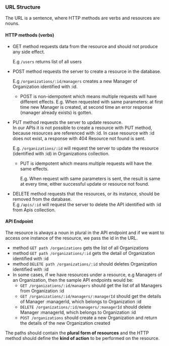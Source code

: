 ### URL Structure

The URL is a sentence, where HTTP methods are verbs and resources are nouns.

#### HTTP methods \(verbs\)

* GET method requests data from the resource and should not produce any side effect.

  E.g `/users` returns list of all users

* POST method requests the server to create a resource in the database.

  E.g `/organizations/:id/managers` creates a new Manager of Organization identified with :id.

  * POST is non-idempotent which means multiple requests will have different effects.
    E.g. When requested with same parameters: at first time new Manager is created, at second time an error response \(manager already exists\) is gotten.

* PUT method requests the server to update resource.  
  In our APIs it is not possible to create a resource with PUT method, because resources are referenced with :id. In case resource with :id does not exist, a response with 404 Resource not found is sent.

  E.g. `/organizations/:id` will request the server to update the resource \(identified with :id\) in Organizations collection.

  * PUT is idempotent which means multiple requests will have the same effects.

    E.g. When request with same parameters is sent, the result is same at every time, either successful update or resource not found.

* DELETE method requests that the resources, or its instance, should be removed from the database.  
  E.g `/apis/:id` will request the server to delete the API identified with :id from Apis collection.

#### API Endpoint

The resource is always a noun in plural in the API endpoint and if we want to access one instance of the resource, we pass the id in the URL. 

* method `GET path /organizations` gets the list of all Organizations
* method `GET path /organizations/:id` gets the detail of Organization identified with :id
* method `DELETE path /organizations/:id` should deletes Organization identified with :id
* In some cases, if we have resources under a resource, e.g Managers of an Organization, then the sample API endpoints would be:
  * `GET /organizations/:id/managers` should get the list of all Managers from Organization :id
  * `GET /organizations/:id/managers/:managerId` should get the details of Manager :managerId, which belongs to Organization :id
  * `DELETE /organizations/:id/managers/:managerId` should delete Manager :managerId, which belongs to Organization :id
  * `POST /organizations` should create a new Organization and return the details of the new Organization created



The paths should contain the **plural form of resources** and the HTTP method should define the **kind of action** to be performed on the resource.

